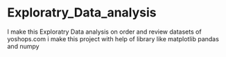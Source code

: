 # Exploratry_Data_analysis
I make this Exploratry Data analysis on order and review datasets of yoshops.com 
i make this project with help of library like matplotlib pandas and numpy
